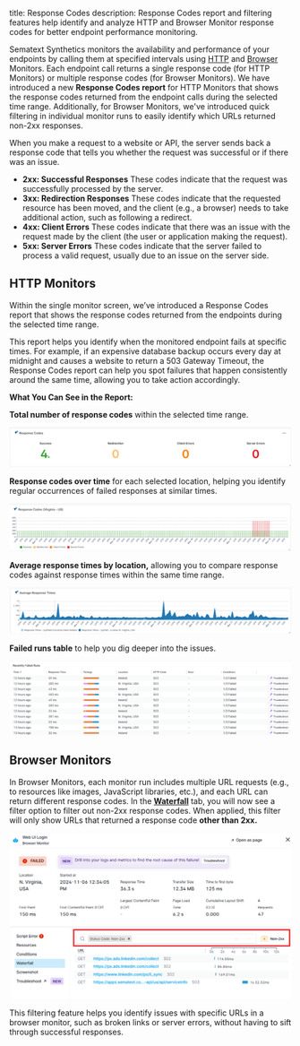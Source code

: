 title: Response Codes
description: Response Codes report and filtering features help identify and analyze HTTP and Browser Monitor response codes for better endpoint performance monitoring.

Sematext Synthetics monitors the availability and performance of your endpoints by calling them at specified intervals using [HTTP](https://sematext.com/docs/synthetics/http-monitor/) and [Browser](https://sematext.com/docs/synthetics/browser-monitor/) Monitors. Each endpoint call returns a single response code (for HTTP Monitors) or multiple response codes (for Browser Monitors). We have introduced a new **Response Codes report** for HTTP Monitors that shows the response codes returned from the endpoint calls during the selected time range. Additionally, for Browser Monitors, we've introduced quick filtering in individual monitor runs to easily identify which URLs returned non-2xx responses.

When you make a request to a website or API, the server sends back a response code that tells you whether the request was successful or if there was an issue.

- **2xx: Successful Responses**
These codes indicate that the request was successfully processed by the server.
- **3xx: Redirection Responses**
These codes indicate that the requested resource has been moved, and the client (e.g., a browser) needs to take additional action, such as following a redirect.
- **4xx: Client Errors**
These codes indicate that there was an issue with the request made by the client (the user or application making the request).
- **5xx: Server Errors**
These codes indicate that the server failed to process a valid request, usually due to an issue on the server side.

## HTTP Monitors

Within the single monitor screen, we’ve introduced a Response Codes report that shows the response codes returned from the endpoints during the selected time range.

This report helps you identify when the monitored endpoint fails at specific times. For example, if an expensive database backup occurs every day at midnight and causes a website to return a 503 Gateway Timeout, the Response Codes report can help you spot failures that happen consistently around the same time, allowing you to take action accordingly.

**What You Can See in the Report:**

**Total number of response codes** within the selected time range.

![Response Codes Numeric Component](../images/synthetics/response-codes-nc.png)

**Response codes over time** for each selected location, helping you identify regular occurrences of failed responses at similar times.

![Response Codes TimeSeries](../images/synthetics/response-codes-locations-timeseries.png)

**Average response times by location,** allowing you to compare response codes against response times within the same time range.

![Response Codes Response Times](../images/synthetics/response-codes-response-times.png)

**Failed runs table** to help you dig deeper into the issues.

![Response Codes Failed Runs](../images/synthetics/response-codes-failed-runs.png)

## Browser Monitors

In Browser Monitors, each monitor run includes multiple URL requests (e.g., to resources like images, JavaScript libraries, etc.), and each URL can return different response codes. In the [**Waterfall**](https://sematext.com/docs/synthetics/browser-monitor/#waterfall-chart) tab, you will now see a filter option to filter out non-2xx response codes. When applied, this filter will only show URLs that returned a response code **other than 2xx.**

![Response Codes Browser Monitor](../images/synthetics/response-codes-bm-waterfall.png)

This filtering feature helps you identify issues with specific URLs in a browser monitor, such as broken links or server errors, without having to sift through successful responses.
